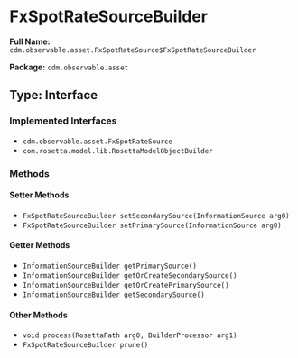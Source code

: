 # FxSpotRateSourceBuilder

**Full Name:** `cdm.observable.asset.FxSpotRateSource$FxSpotRateSourceBuilder`

**Package:** `cdm.observable.asset`

## Type: Interface

### Implemented Interfaces

- `cdm.observable.asset.FxSpotRateSource`
- `com.rosetta.model.lib.RosettaModelObjectBuilder`

### Methods

#### Setter Methods

- `FxSpotRateSourceBuilder setSecondarySource(InformationSource arg0)`
- `FxSpotRateSourceBuilder setPrimarySource(InformationSource arg0)`

#### Getter Methods

- `InformationSourceBuilder getPrimarySource()`
- `InformationSourceBuilder getOrCreateSecondarySource()`
- `InformationSourceBuilder getOrCreatePrimarySource()`
- `InformationSourceBuilder getSecondarySource()`

#### Other Methods

- `void process(RosettaPath arg0, BuilderProcessor arg1)`
- `FxSpotRateSourceBuilder prune()`

